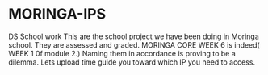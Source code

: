 # MORINGA-IPS
DS School work
 This are the school project we have been doing in Moringa school. They are assessed and graded.
MORINGA CORE WEEK 6 is indeed( WEEK 1 0f module 2.) Naming them in accordance is proving to be a dilemma.
Lets upload time guide you toward which IP you need to access.


